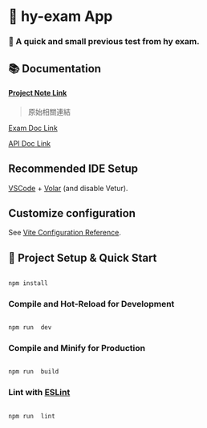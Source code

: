 # 🎥 hy-exam App

### 📌 A quick and small previous test from hy exam.

## 📚 Documentation

#### [Project Note Link](src/doc/notes.md)

> 原始相關連結

[Exam Doc Link](https://hackmd.io/@K3McaeljRzKsNJlNx6ztew/SydeQUxe2)

[API Doc Link](https://github.com/HR202108/web-exam-api)

## Recommended IDE Setup

[VSCode](https://code.visualstudio.com/) + [Volar](https://marketplace.visualstudio.com/items?itemName=Vue.volar) (and disable Vetur).

## Customize configuration

See [Vite Configuration Reference](https://vitejs.dev/config/).

## 🚀 Project Setup & Quick Start

```sh

npm install

```

### Compile and Hot-Reload for Development

```sh

npm run  dev

```

### Compile and Minify for Production

```sh

npm run  build

```

### Lint with [ESLint](https://eslint.org/)

```sh

npm run  lint

```
